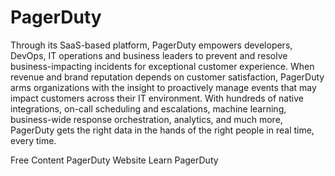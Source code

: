 # PagerDuty

Through its SaaS-based platform, PagerDuty empowers developers, DevOps, IT operations and business leaders to prevent and resolve business-impacting incidents for exceptional customer experience. When revenue and brand reputation depends on customer satisfaction, PagerDuty arms organizations with the insight to proactively manage events that may impact customers across their IT environment. With hundreds of native integrations, on-call scheduling and escalations, machine learning, business-wide response orchestration, analytics, and much more, PagerDuty gets the right data in the hands of the right people in real time, every time.

<ResourceGroupTitle>Free Content</ResourceGroupTitle>
<BadgeLink colorScheme='blue' badgeText='Official Website' href='https://www.pagerduty.com/'>PagerDuty Website</BadgeLink>
<BadgeLink badgeText='Course' colorScheme='green' href='https://university.pagerduty.com/'>Learn PagerDuty</BadgeLink>